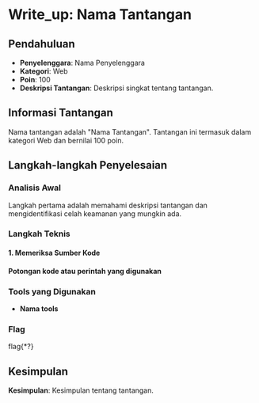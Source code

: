 # Write_up: Nama Tantangan

## Pendahuluan
- **Penyelenggara**: Nama Penyelenggara
- **Kategori**: Web
- **Poin**: 100
- **Deskripsi Tantangan**: Deskripsi singkat tentang tantangan.

## Informasi Tantangan
Nama tantangan adalah "Nama Tantangan". Tantangan ini termasuk dalam kategori Web dan bernilai 100 poin.

## Langkah-langkah Penyelesaian

### Analisis Awal
Langkah pertama adalah memahami deskripsi tantangan dan mengidentifikasi celah keamanan yang mungkin ada.

### Langkah Teknis

#### 1. Memeriksa Sumber Kode

#### Potongan kode atau perintah yang digunakan

### Tools yang Digunakan
- **Nama tools**

### Flag
flag{*?}

## Kesimpulan
**Kesimpulan**: Kesimpulan tentang tantangan.
